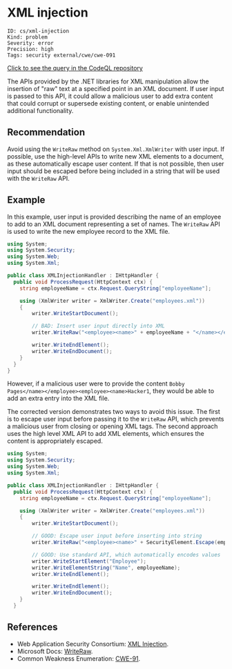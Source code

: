 # XML injection

```
ID: cs/xml-injection
Kind: problem
Severity: error
Precision: high
Tags: security external/cwe/cwe-091

```
[Click to see the query in the CodeQL repository](https://github.com/github/codeql/tree/main/csharp/ql/src/Security%20Features/CWE-091/XMLInjection.ql)

The APIs provided by the .NET libraries for XML manipulation allow the insertion of "raw" text at a specified point in an XML document. If user input is passed to this API, it could allow a malicious user to add extra content that could corrupt or supersede existing content, or enable unintended additional functionality.


## Recommendation
Avoid using the `WriteRaw` method on `System.Xml.XmlWriter` with user input. If possible, use the high-level APIs to write new XML elements to a document, as these automatically escape user content. If that is not possible, then user input should be escaped before being included in a string that will be used with the `WriteRaw` API.


## Example
In this example, user input is provided describing the name of an employee to add to an XML document representing a set of names. The `WriteRaw` API is used to write the new employee record to the XML file.


```csharp
using System;
using System.Security;
using System.Web;
using System.Xml;

public class XMLInjectionHandler : IHttpHandler {
  public void ProcessRequest(HttpContext ctx) {
    string employeeName = ctx.Request.QueryString["employeeName"];

    using (XmlWriter writer = XmlWriter.Create("employees.xml"))
    {
        writer.WriteStartDocument();

        // BAD: Insert user input directly into XML
        writer.WriteRaw("<employee><name>" + employeeName + "</name></employee>");

        writer.WriteEndElement();
        writer.WriteEndDocument();
    }
  }
}
```
However, if a malicious user were to provide the content `Bobby Pages</name></employee><employee><name>Hacker1`, they would be able to add an extra entry into the XML file.

The corrected version demonstrates two ways to avoid this issue. The first is to escape user input before passing it to the `WriteRaw` API, which prevents a malicious user from closing or opening XML tags. The second approach uses the high level XML API to add XML elements, which ensures the content is appropriately escaped.


```csharp
using System;
using System.Security;
using System.Web;
using System.Xml;

public class XMLInjectionHandler : IHttpHandler {
  public void ProcessRequest(HttpContext ctx) {
    string employeeName = ctx.Request.QueryString["employeeName"];

    using (XmlWriter writer = XmlWriter.Create("employees.xml"))
    {
        writer.WriteStartDocument();

        // GOOD: Escape user input before inserting into string
        writer.WriteRaw("<employee><name>" + SecurityElement.Escape(employeeName) + "</name></employee>");

        // GOOD: Use standard API, which automatically encodes values
        writer.WriteStartElement("Employee");
        writer.WriteElementString("Name", employeeName);
        writer.WriteEndElement();

        writer.WriteEndElement();
        writer.WriteEndDocument();
    }
  }
```

## References
* Web Application Security Consortium: [XML Injection](http://projects.webappsec.org/w/page/13247004/XML%20Injection).
* Microsoft Docs: [WriteRaw](https://docs.microsoft.com/en-us/dotnet/api/system.xml.xmlwriter.writeraw?view=netframework-4.8).
* Common Weakness Enumeration: [CWE-91](https://cwe.mitre.org/data/definitions/91.html).